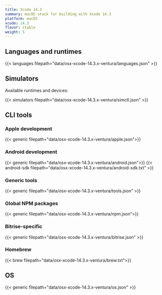 ```yaml
---
title: Xcode 14.3
summary: macOS stack for building with Xcode 14.3
platform: macOS
xcode: 14.3
flavor: stable
weight: 5
---
```


## Languages and runtimes

{{< languages filepath="data/osx-xcode-14.3.x-ventura/languages.json" >}}

## Simulators

Available runtimes and devices:

{{< simulators filepath="data/osx-xcode-14.3.x-ventura/simctl.json" >}}

## CLI tools

### Apple development

{{< generic filepath="data/osx-xcode-14.3.x-ventura/apple.json">}}

### Android development

{{< generic filepath="data/osx-xcode-14.3.x-ventura/android.json">}}
{{< android-sdk filepath="data/osx-xcode-14.3.x-ventura/android-sdk.txt" >}}

### Generic tools

{{< generic filepath="data/osx-xcode-14.3.x-ventura/tools.json" >}}

### Global NPM packages

{{< generic filepath="data/osx-xcode-14.3.x-ventura/npm.json">}}

### Bitrise-specific

{{< generic filepath="data/osx-xcode-14.3.x-ventura/bitrise.json" >}}

### Homebrew

{{< brew filepath="data/osx-xcode-14.3.x-ventura/brew.txt">}}

## OS

{{< generic filepath="data/osx-xcode-14.3.x-ventura/os.json" >}}
